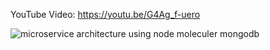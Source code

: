 YouTube Video:
https://youtu.be/G4Ag_f-uero

![microservice architecture using node moleculer mongodb](https://github.com/umairjameel321/microservices-architecture-node/assets/15831584/35152ca9-12e9-40b2-a4df-50c701948986)


